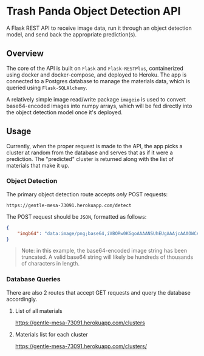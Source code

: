 # Trash Panda Object Detection API

A Flask REST API to receive image data, run it through an object detection model, and send back the appropriate prediction(s).

## Overview

The core of the API is built on `Flask` and `Flask-RESTPlus`, containerized using docker and docker-compose, and deployed to Heroku. The app is connected to a Postgres database to manage the materials data, which is queried using `Flask-SQLAlchemy`.

A relatively simple image read/write package `imageio` is used to convert base64-encoded images into numpy arrays, which will be fed directly into the object detection model once it's deployed.

## Usage

Currently, when the proper request is made to the API, the app picks a cluster at random from the database and serves that as if it were a prediction. The "predicted" cluster is returned along with the list of materials that make it up.

### Object Detection

The primary object detection route accepts _only_ POST requests:

    https://gentle-mesa-73091.herokuapp.com/detect

The POST request should be `JSON`, formatted as follows:

```json
{
    "imgb64": "data:image/png;base64,iVBORw0KGgoAAAANSUhEUgAAAjcAAAOWCA..."
}
```

> Note: in this example, the base64-encoded image string has been truncated. A valid base64 string will likely be hundreds of thousands of characters in length.

### Database Queries

There are also 2 routes that accept GET requests and query the database accordingly.

1. List of all materials

    https://gentle-mesa-73091.herokuapp.com/clusters

2. Materials list for each cluster

    https://gentle-mesa-73091.herokuapp.com/clusters/<cluster>
